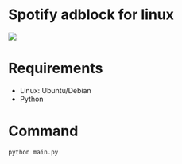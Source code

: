 # Spotify adblock for linux

<img src="https://cdn.discordapp.com/attachments/581170733565214731/1016800353699778630/Captura_de_tela_2022-09-06_170117.png">

# Requirements
- Linux: Ubuntu/Debian
- Python

# Command
```
python main.py
```
